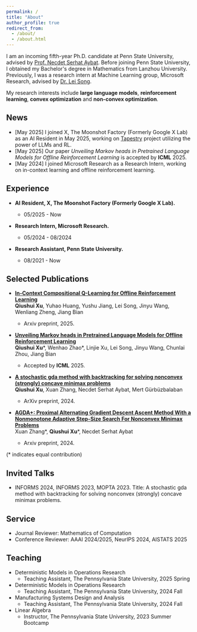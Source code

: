 ```yaml
---
permalink: /
title: "About"
author_profile: true
redirect_from: 
  - /about/
  - /about.html
---
```


I am an incoming fifth-year Ph.D. candidate at Penn State University, advised by [Prof. Necdet Serhat Aybat](https://nsaybat.org/). Before joining Penn State University, I obtained my Bachelor's degree in Mathematics from Lanzhou University. Previously, I was a research intern at Machine Learning group, Microsoft Research, advised by [Dr. Lei Song](https://www.microsoft.com/en-us/research/people/lesong/).

My research interests include **large language models**, **reinforcement learning**, **convex optimization** and **non-convex optimization**.

## News
- [May 2025] I joined X, The Moonshot Factory (Formerly Google X Lab) as an AI Resident in May 2025, working on [Tapestry](https://x.company/projects/tapestry/) project utilizing the power of LLMs and RL.
- [May 2025] Our paper *Unveiling Markov heads in Pretrained Language Models for Offline Reinforcement Learning* is accepted by **ICML** 2025.
- [May 2024] I joined Microsoft Research as a Research Intern, working on in-context learning and offline reinforcement learning.

## Experience
- **AI Resident, X, The Moonshot Factory (Formerly Google X Lab).** 
  - 05/2025 - Now
  
- **Research Intern, Microsoft Research.** 
  - 05/2024 - 08/2024

- **Research Assistant, Penn State University.**
  - 08/2021 - Now

## Selected Publications 

- [**In-Context Compositional Q-Learning for Offline Reinforcement Learning**](https://arxiv.org/abs/2509.24067)  
**Qiushui Xu**, Yuhao Huang, Yushu Jiang, Lei Song, Jinyu Wang, Wenliang Zheng, Jiang Bian
  - Arxiv preprint, 2025.

- [**Unveiling Markov heads in Pretrained Language Models for Offline Reinforcement Learning**](https://arxiv.org/pdf/2409.06985)  
**Qiushui Xu**\*, Wenhao Zhao\*, Linjie Xu, Lei Song, Jinyu Wang, Chunlai Zhou, Jiang Bian
  - Accepted by **ICML** 2025.

- [**A stochastic gda method with backtracking for solving nonconvex (strongly) concave minimax problems**](https://arxiv.org/pdf/2403.07806)  
**Qiushui Xu**, Xuan Zhang, Necdet Serhat Aybat, Mert Gürbüzbalaban
  - ArXiv preprint, 2024.

- [**AGDA+: Proximal Alternating Gradient Descent Ascent Method With a Nonmonotone Adaptive Step-Size Search For Nonconvex Minimax Problems**](https://arxiv.org/pdf/2406.14371)  
Xuan Zhang\*, **Qiushui Xu**\*, Necdet Serhat Aybat
  - Arxiv preprint, 2024.
  
(\* indicates equal contribution)

## Invited Talks<a id="talks"></a>

- INFORMS 2024, INFORMS 2023, MOPTA 2023. Title: A stochastic gda method with backtracking for solving nonconvex (strongly) concave minimax problems.

## Service

- Journal Reviewer: Mathematics of Computation
- Conference Reviewer: AAAI 2024/2025, NeurIPS 2024, AISTATS 2025


## Teaching

- Deterministic Models in Operations Research
  - Teaching Assistant, The Pennsylvania State University, 2025 Spring
- Deterministic Models in Operations Research
  - Teaching Assistant, The Pennsylvania State University, 2024 Fall
- Manufacturing Systems Design and Analysis
  - Teaching Assistant, The Pennsylvania State University, 2024 Fall
- Linear Algebra
  - Instructor, The Pennsylvania State University, 2023 Summer Bootcamp
